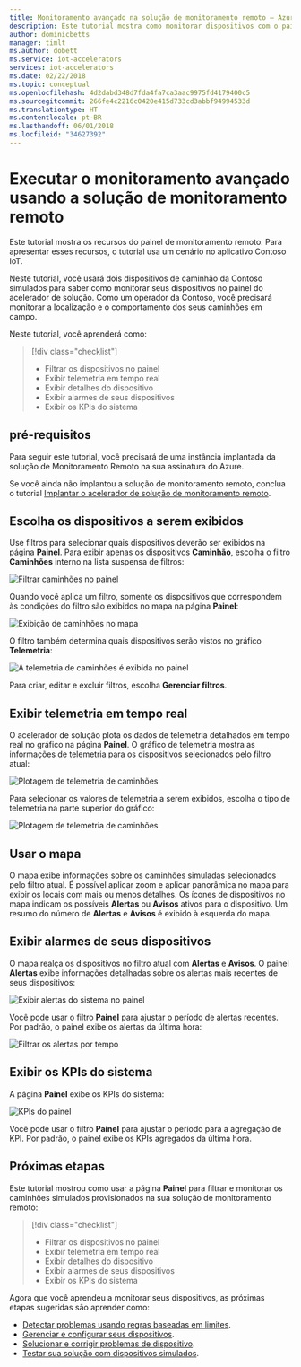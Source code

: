 ```yaml
---
title: Monitoramento avançado na solução de monitoramento remoto – Azure | Microsoft Docs
description: Este tutorial mostra como monitorar dispositivos com o painel da solução de monitoramento remoto.
author: dominicbetts
manager: timlt
ms.author: dobett
ms.service: iot-accelerators
services: iot-accelerators
ms.date: 02/22/2018
ms.topic: conceptual
ms.openlocfilehash: 4d2dabd348d7fda4fa7ca3aac9975fd4179400c5
ms.sourcegitcommit: 266fe4c2216c0420e415d733cd3abbf94994533d
ms.translationtype: HT
ms.contentlocale: pt-BR
ms.lasthandoff: 06/01/2018
ms.locfileid: "34627392"
---
```

# <a name="perform-advanced-monitoring-using-the-remote-monitoring-solution"></a>Executar o monitoramento avançado usando a solução de monitoramento remoto

Este tutorial mostra os recursos do painel de monitoramento remoto. Para apresentar esses recursos, o tutorial usa um cenário no aplicativo Contoso IoT.

Neste tutorial, você usará dois dispositivos de caminhão da Contoso simulados para saber como monitorar seus dispositivos no painel do acelerador de solução. Como um operador da Contoso, você precisará monitorar a localização e o comportamento dos seus caminhões em campo.

Neste tutorial, você aprenderá como:

>[!div class="checklist"]
> * Filtrar os dispositivos no painel
> * Exibir telemetria em tempo real
> * Exibir detalhes do dispositivo
> * Exibir alarmes de seus dispositivos
> * Exibir os KPIs do sistema

## <a name="prerequisites"></a>pré-requisitos

Para seguir este tutorial, você precisará de uma instância implantada da solução de Monitoramento Remoto na sua assinatura do Azure.

Se você ainda não implantou a solução de monitoramento remoto, conclua o tutorial [Implantar o acelerador de solução de monitoramento remoto](iot-accelerators-remote-monitoring-deploy.md).

## <a name="choose-the-devices-to-display"></a>Escolha os dispositivos a serem exibidos

Use filtros para selecionar quais dispositivos deverão ser exibidos na página **Painel**. Para exibir apenas os dispositivos **Caminhão**, escolha o filtro **Caminhões** interno na lista suspensa de filtros:

![Filtrar caminhões no painel](./media/iot-accelerators-remote-monitoring-monitor/dashboardtruckfilter.png)

Quando você aplica um filtro, somente os dispositivos que correspondem às condições do filtro são exibidos no mapa na página **Painel**:

![Exibição de caminhões no mapa](./media/iot-accelerators-remote-monitoring-monitor/dashboardtruckmap.png)

O filtro também determina quais dispositivos serão vistos no gráfico **Telemetria**:

![A telemetria de caminhões é exibida no painel](./media/iot-accelerators-remote-monitoring-monitor/dashboardtelemetry.png)

Para criar, editar e excluir filtros, escolha **Gerenciar filtros**.

## <a name="view-real-time-telemetry"></a>Exibir telemetria em tempo real

O acelerador de solução plota os dados de telemetria detalhados em tempo real no gráfico na página **Painel**. O gráfico de telemetria mostra as informações de telemetria para os dispositivos selecionados pelo filtro atual:

![Plotagem de telemetria de caminhões](./media/iot-accelerators-remote-monitoring-monitor/dashboardtelemetryview.png)

Para selecionar os valores de telemetria a serem exibidos, escolha o tipo de telemetria na parte superior do gráfico:

![Plotagem de telemetria de caminhões](./media/iot-accelerators-remote-monitoring-monitor/dashboardselecttelemetry.png)

<!-- 05/01 - this features appears to have been removed
To pause the live telemetry display, choose **Flowing**. To re-enable the live display, choose **Pause**:

![Pause and restart telemetry display](./media/iot-accelerators-remote-monitoring-monitor/dashboardtelemetrypause.png)-->

## <a name="use-the-map"></a>Usar o mapa

O mapa exibe informações sobre os caminhões simuladas selecionados pelo filtro atual. É possível aplicar zoom e aplicar panorâmica no mapa para exibir os locais com mais ou menos detalhes. Os ícones de dispositivos no mapa indicam os possíveis **Alertas** ou **Avisos** ativos para o dispositivo. Um resumo do número de **Alertas** e **Avisos** é exibido à esquerda do mapa.

<!-- 05/01 - cannot select a deice on the map
To view the device details, pan and zoom the map to locate the devices, then click the device on the map. The details include:

* Recent telemetry values
* Methods the device supports
* Device properties

![View device details on the dashboard](./media/iot-accelerators-remote-monitoring-monitor/dashboarddevicedetail.png)-->

## <a name="view-alerts-from-your-devices"></a>Exibir alarmes de seus dispositivos

O mapa realça os dispositivos no filtro atual com **Alertas** e **Avisos**. O painel **Alertas** exibe informações detalhadas sobre os alertas mais recentes de seus dispositivos:

![Exibir alertas do sistema no painel](./media/iot-accelerators-remote-monitoring-monitor/dashboardsystemalarms.png)

Você pode usar o filtro **Painel** para ajustar o período de alertas recentes. Por padrão, o painel exibe os alertas da última hora:

![Filtrar os alertas por tempo](./media/iot-accelerators-remote-monitoring-monitor/dashboardalarmsfilter.png)

## <a name="view-the-system-kpis"></a>Exibir os KPIs do sistema

A página **Painel** exibe os KPIs do sistema:

![KPIs do painel](./media/iot-accelerators-remote-monitoring-monitor/dashboardkpis.png)

Você pode usar o filtro **Painel** para ajustar o período para a agregação de KPI. Por padrão, o painel exibe os KPIs agregados da última hora.

## <a name="next-steps"></a>Próximas etapas

Este tutorial mostrou como usar a página **Painel** para filtrar e monitorar os caminhões simulados provisionados na sua solução de monitoramento remoto:

<!-- Repeat task list from intro -->
>[!div class="checklist"]
> * Filtrar os dispositivos no painel
> * Exibir telemetria em tempo real
> * Exibir detalhes do dispositivo
> * Exibir alarmes de seus dispositivos
> * Exibir os KPIs do sistema

Agora que você aprendeu a monitorar seus dispositivos, as próximas etapas sugeridas são aprender como:

* [Detectar problemas usando regras baseadas em limites](iot-accelerators-remote-monitoring-automate.md).
* [Gerenciar e configurar seus dispositivos](iot-accelerators-remote-monitoring-manage.md).
* [Solucionar e corrigir problemas de dispositivo](iot-accelerators-remote-monitoring-maintain.md).
* [Testar sua solução com dispositivos simulados](iot-accelerators-remote-monitoring-test.md).

<!-- Next tutorials in the sequence -->